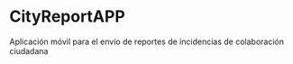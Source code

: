 # CityReportAPP
Aplicación móvil para el envío de reportes de incidencias de colaboración ciudadana
